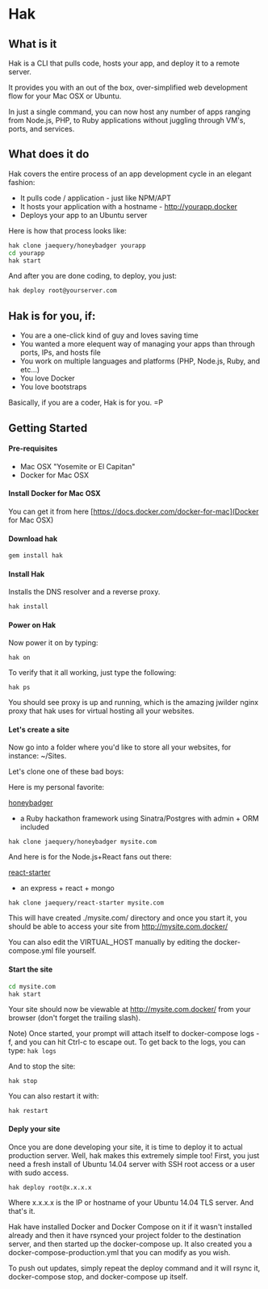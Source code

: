 # Hak

## What is it
Hak is a CLI that pulls code, hosts your app, and deploy it to a remote server.

It provides you with an out of the box, over-simplified web development flow for your Mac OSX or Ubuntu. 

In just a single command, you can now host any number of apps ranging from Node.js, PHP, to Ruby applications without juggling through VM's, ports, and services.

## What does it do

Hak covers the entire process of an app development cycle in an elegant fashion:

- It pulls code / application - just like NPM/APT
- It hosts your application with a hostname - http://yourapp.docker 
- Deploys your app to an Ubuntu server 

Here is how that process looks like:

```sh
hak clone jaequery/honeybadger yourapp
cd yourapp
hak start
```

And after you are done coding, to deploy, you just:

```sh
hak deploy root@yourserver.com
```

## Hak is for you, if:
- You are a one-click kind of guy and loves saving time
- You wanted a more elequent way of managing your apps than through ports, IPs, and hosts file
- You work on multiple languages and platforms (PHP, Node.js, Ruby, and etc...)
- You love Docker
- You love bootstraps

Basically, if you are a coder, Hak is for you. =P

## Getting Started

#### Pre-requisites

* Mac OSX "Yosemite or El Capitan"
* Docker for Mac OSX

#### Install Docker for Mac OSX
You can get it from here [https://docs.docker.com/docker-for-mac](Docker for Mac OSX)

#### Download hak

```sh
gem install hak
```

#### Install Hak

Installs the DNS resolver and a reverse proxy.

```sh
hak install
```

#### Power on Hak

Now power it on by typing:

```
hak on
```

To verify that it all working, just type the following:

```
hak ps
```

You should see proxy is up and running, which is the amazing jwilder nginx proxy that hak uses for virtual hosting all your websites.

#### Let's create a site

Now go into a folder where you'd like to store all your websites, for instance: ~/Sites.

Let's clone one of these bad boys:

Here is my personal favorite:

[honeybadger](https://github.com/jaequery/honeybadger)
- a Ruby hackathon framework using Sinatra/Postgres with admin + ORM included
```
hak clone jaequery/honeybadger mysite.com
```

And here is for the Node.js+React fans out there:

[react-starter](https://github.com/jaequery/react-starter)
- an express + react + mongo
```
hak clone jaequery/react-starter mysite.com
```

This will have created ./mysite.com/ directory and once you start it, you should be able to access your site from http://mysite.com.docker/

You can also edit the VIRTUAL_HOST manually by editing the docker-compose.yml file yourself.

#### Start the site

```sh
cd mysite.com
hak start
```

Your site should now be viewable at http://mysite.com.docker/ from your browser (don't forget the trailing slash).

Note) Once started, your prompt will attach itself to docker-compose logs -f, and you can hit Ctrl-c to escape out. 
To get back to the logs, you can type: ```hak logs```

And to stop the site:

```
hak stop
```

You can also restart it with:

```
hak restart
```

#### Deply your site

Once you are done developing your site, it is time to deploy it to actual production server.
Well, hak makes this extremely simple too!
First, you just need a fresh install of Ubuntu 14.04 server with SSH root access or a user with sudo access. 

```
hak deploy root@x.x.x.x
```

Where x.x.x.x is the IP or hostname of your Ubuntu 14.04 TLS server.
And that's it. 

Hak have installed Docker and Docker Compose on it if it wasn't installed already and then it have rsynced your project folder to the destination server, and then started up the docker-compose up. It also created you a docker-compose-production.yml that you can modify as you wish. 

To push out updates, simply repeat the deploy command and it will rsync it, docker-compose stop, and docker-compose up itself.


